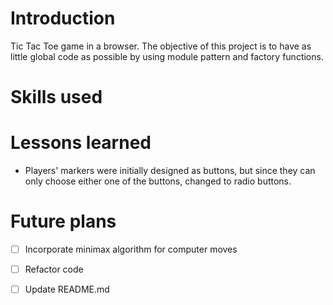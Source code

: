 # Introduction
Tic Tac Toe game in a browser. The objective of this project is to have as little global code as possible by using module pattern and factory functions.

# Skills used

# Lessons learned
* Players' markers were initially designed as buttons, but since they can only choose either one of the buttons, changed to radio buttons.

# Future plans
- [ ] Incorporate minimax algorithm for computer moves
- [ ] Refactor code
- [ ] Update README.md

